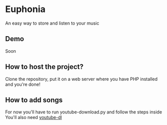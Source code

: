 # Euphonia
An easy way to store and listen to your music

## Demo
Soon

## How to host the project?
Clone the repository, put it on a web server where you have PHP installed and you're done!

## How to add songs
For now you'll have to run youtube-download.py and follow the steps inside \
You'll also need [youtube-dl](https://github.com/ytdl-org/youtube-dl)